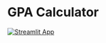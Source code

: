 # GPA Calculator

[![Streamlit App](https://static.streamlit.io/badges/streamlit_badge_black_white.svg)](https://<your-custom-subdomain>.streamlit.app)
